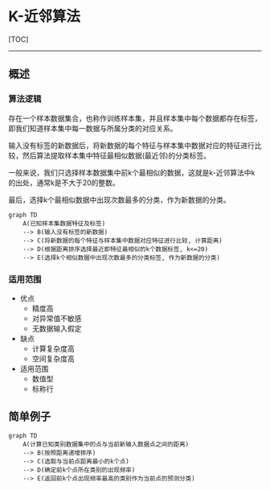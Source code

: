 # K-近邻算法

[TOC]

---

## 概述

### 算法逻辑

存在一个样本数据集合，也称作训练样本集，并且样本集中每个数据都存在标签，即我们知道样本集中每一数据与所属分类的对应关系。

输入没有标签的新数据后，将新数据的每个特征与样本集中数据对应的特征进行比较，然后算法提取样本集中特征最相似数据(最近邻)的分类标签。

一般来说，我们只选择样本数据集中前k个最相似的数据，这就是k-近邻算法中k的出处，通常k是不大于20的整数。 

最后，选择k个最相似数据中出现次数最多的分类，作为新数据的分类。

```mermaid
graph TD
	A(已知样本集数据特征及标签) 
	--> B(输入没有标签的新数据)
	--> C(将新数据的每个特征与样本集中数据对应特征进行比较, 计算距离)
	--> D(根据距离排序选择最近即特征最相似的k个数据标签, k<=20)
	--> E(选择k个相似数据中出现次数最多的分类标签, 作为新数据的分类)
```



### 适用范围

* 优点
    * 精度高
    * 对异常值不敏感
    * 无数据输入假定
* 缺点
    * 计算复杂度高
    * 空间复杂度高
* 适用范围
    * 数值型
    * 标称行

## 简单例子

```mermaid
graph TD
	A(计算已知类别数据集中的点与当前新输入数据点之间的距离)
	--> B(按照距离递增排序)
	--> C(选取与当前点距离最小的k个点)
	--> D(确定前k个点所在类别的出现频率)
	--> E(返回前k个点出现频率最高的类别作为当前点的预测分类)
```




